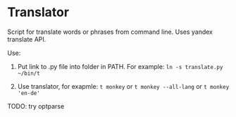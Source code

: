 Translator
====

Script for translate words or phrases from command line.
Uses yandex translate API.

Use:

1. Put link to .py file into folder in PATH. For example:
   `ln -s translate.py ~/bin/t`

2. Use translator, for exapmle: 
   `t monkey` or `t monkey --all-lang` or `t monkey 'en-de'`

TODO: try optparse
